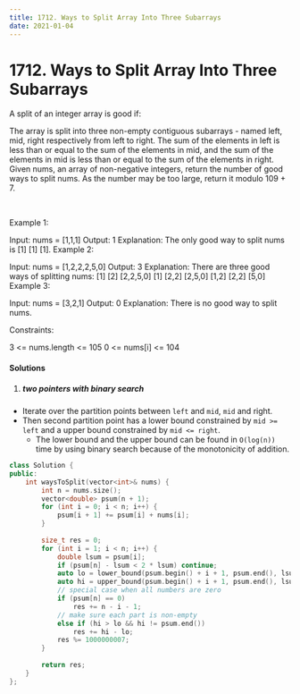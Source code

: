 ```yaml
---
title: 1712. Ways to Split Array Into Three Subarrays
date: 2021-01-04
---
```

# 1712. Ways to Split Array Into Three Subarrays
A split of an integer array is good if:

The array is split into three non-empty contiguous subarrays - named left, mid, right respectively from left to right.
The sum of the elements in left is less than or equal to the sum of the elements in mid, and the sum of the elements in mid is less than or equal to the sum of the elements in right.
Given nums, an array of non-negative integers, return the number of good ways to split nums. As the number may be too large, return it modulo 109 + 7.

 

Example 1:

Input: nums = [1,1,1]
Output: 1
Explanation: The only good way to split nums is [1] [1] [1].
Example 2:

Input: nums = [1,2,2,2,5,0]
Output: 3
Explanation: There are three good ways of splitting nums:
[1] [2] [2,2,5,0]
[1] [2,2] [2,5,0]
[1,2] [2,2] [5,0]
Example 3:

Input: nums = [3,2,1]
Output: 0
Explanation: There is no good way to split nums.
 

Constraints:

3 <= nums.length <= 105
0 <= nums[i] <= 104


#### Solutions

1. ##### two pointers with binary search

- Iterate over the partition points between `left` and `mid`, `mid` and right.
- Then second partition point has a lower bound constrained by `mid >= left` and a upper bound constrained by `mid <= right`.
  - The lower bound and the upper bound can be found in `O(log(n))` time by using binary search because of the monotonicity of addition.

```cpp
class Solution {
public:
    int waysToSplit(vector<int>& nums) {
        int n = nums.size();
        vector<double> psum(n + 1);
        for (int i = 0; i < n; i++) {
            psum[i + 1] += psum[i] + nums[i];
        }
        
        size_t res = 0;
        for (int i = 1; i < n; i++) {
            double lsum = psum[i];
            if (psum[n] - lsum < 2 * lsum) continue;
            auto lo = lower_bound(psum.begin() + i + 1, psum.end(), lsum + lsum);
            auto hi = upper_bound(psum.begin() + i + 1, psum.end(), lsum + (psum[n] - lsum) / 2);
            // special case when all numbers are zero
            if (psum[n] == 0)
                res += n - i - 1;
            // make sure each part is non-empty
            else if (hi > lo && hi != psum.end())
                res += hi - lo;
            res %= 1000000007;            
        }
        
        return res;
    }
};

```
